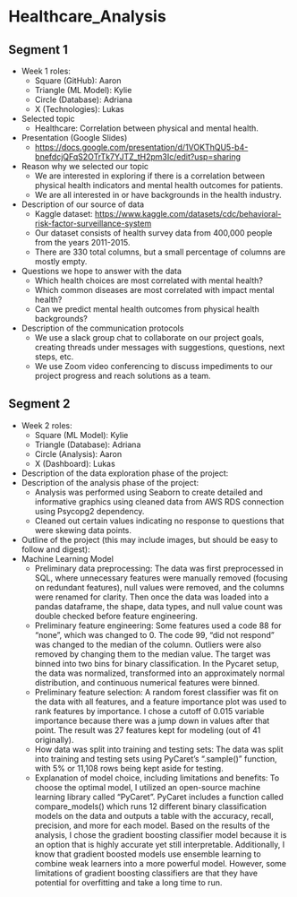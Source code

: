 # Healthcare_Analysis

## Segment 1
- Week 1 roles:
  - Square (GitHub): Aaron
  - Triangle (ML Model): Kylie
  - Circle (Database): Adriana
  - X (Technologies): Lukas
- Selected topic
  - Healthcare: Correlation between physical and mental health. 
- Presentation (Google Slides)
  - https://docs.google.com/presentation/d/1VOKThQU5-b4-bnefdcjQFqS2OTrTk7YJTZ_tH2pm3Ic/edit?usp=sharing
- Reason why we selected our topic
  - We are interested in exploring if there is a correlation between physical health indicators and mental health outcomes for patients.
  - We are all interested in or have backgrounds in the health industry.
- Description of our source of data
  - Kaggle dataset: https://www.kaggle.com/datasets/cdc/behavioral-risk-factor-surveillance-system
  - Our dataset consists of health survey data from 400,000 people from the years 2011-2015.
  - There are 330 total columns, but a small percentage of columns are mostly empty.
- Questions we hope to answer with the data
  - Which health choices are most correlated with mental health?
  - Which common diseases are most correlated with impact mental health?
  - Can we predict mental health outcomes from physical health backgrounds?
- Description of the communication protocols
  - We use a slack group chat to collaborate on our project goals, creating threads under messages with suggestions, questions, next steps, etc.
  - We use Zoom video conferencing to discuss impediments to our project progress and reach solutions as a team.

## Segment 2
- Week 2 roles:
  - Square (ML Model): Kylie
  - Triangle (Database): Adriana
  - Circle (Analysis): Aaron
  - X (Dashboard): Lukas
- Description of the data exploration phase of the project:
- Description of the analysis phase of the project:
  - Analysis was performed using Seaborn to create detailed and informative graphics using cleaned data from AWS RDS connection using Psycopg2 dependency.
  - Cleaned out certain values indicating no response to questions that were skewing data points.
- Outline of the project (this may include images, but should be easy to follow and digest):
- Machine Learning Model
  - Preliminary data preprocessing: The data was first preprocessed in SQL, where unnecessary features were manually removed (focusing on redundant  features), null values were removed, and the columns were renamed for clarity. Then once the data was loaded into a pandas dataframe, the shape, data types, and null value count was double checked before feature engineering.
  - Preliminary feature engineering: Some features used a code 88 for “none”, which was changed to 0. The code 99, “did not respond” was changed to the median of the column. Outliers were also removed by changing them to the median value. The target was binned into two bins for binary classification. In the Pycaret setup, the data was normalized, transformed into an approximately normal distribution, and continuous numerical features were binned.
  - Preliminary feature selection: A random forest classifier was fit on the data with all features, and a feature importance plot was used to rank features by importance. I chose a cutoff of 0.015 variable importance because there was a jump down in values after that point. The result was 27 features kept for modeling (out of 41 originally).
  - How data was split into training and testing sets: The data was split into training and testing sets using PyCaret’s “.sample()” function, with 5% or 11,108 rows being kept aside for testing.
  - Explanation of model choice, including limitations and benefits: To choose the optimal model, I utilized an open-source machine learning library called “PyCaret”. PyCaret includes a function called compare_models() which runs 12 different binary classification models on the data and outputs a table with the accuracy, recall, precision, and more for each model. Based on the results of the analysis, I chose the gradient boosting classifier model because it is an option that is highly accurate yet still interpretable. Additionally, I know that gradient boosted models use ensemble learning to combine weak learners into a more powerful model. However, some limitations of gradient boosting classifiers are that they have potential for overfitting and take a long time to run.

